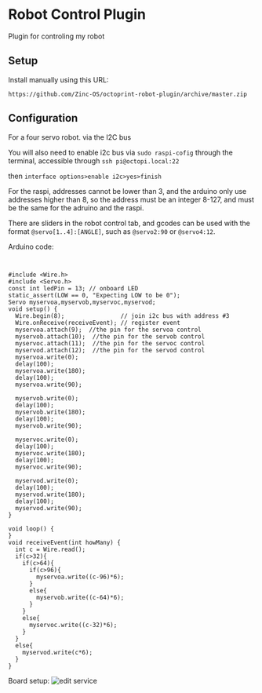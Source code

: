 # Robot Control Plugin

Plugin for controling my robot

## Setup

Install manually using this URL:

    https://github.com/Zinc-OS/octoprint-robot-plugin/archive/master.zip



## Configuration

For a four servo robot. via the I2C bus

You will also need to enable i2c bus via ```sudo raspi-cofig``` through the terminal, accessible through ```ssh pi@octopi.local:22```

then
```interface options>enable i2c>yes>finish```

For the raspi, addresses cannot be lower than 3, and the arduino only use addresses higher than 8, so the address must be an integer 8-127, and must be the same for the adruino and the raspi.

There are sliders in the robot control tab, and gcodes can be used with the format ```@servo[1..4]:[ANGLE]```, such as ```@servo2:90``` or ```@servo4:12```.


Arduino code:
```


#include <Wire.h>
#include <Servo.h>
const int ledPin = 13; // onboard LED
static_assert(LOW == 0, "Expecting LOW to be 0");
Servo myservoa,myservob,myservoc,myservod;
void setup() {
  Wire.begin(8);                // join i2c bus with address #3
  Wire.onReceive(receiveEvent); // register event
  myservoa.attach(9);  //the pin for the servoa control
  myservob.attach(10);  //the pin for the servob control
  myservoc.attach(11);  //the pin for the servoc control
  myservod.attach(12);  //the pin for the servod control
  myservoa.write(0);
  delay(100);
  myservoa.write(180);
  delay(100);
  myservoa.write(90);

  myservob.write(0);
  delay(100);
  myservob.write(180);
  delay(100);
  myservob.write(90);

  myservoc.write(0);
  delay(100);
  myservoc.write(180);
  delay(100);
  myservoc.write(90);

  myservod.write(0);
  delay(100);
  myservod.write(180);
  delay(100);
  myservod.write(90);
}

void loop() {
}
void receiveEvent(int howMany) {
  int c = Wire.read();
  if(c>32){
    if(c>64){
      if(c>96){
        myservoa.write((c-96)*6);
      }
      else{
        myservob.write((c-64)*6);
      }
    }
    else{
      myservoc.write((c-32)*6);
    }
  }
  else{
    myservod.write(c*6);
  }
}
```
Board setup:
![edit service](diagram.png)


